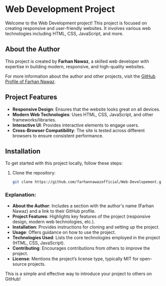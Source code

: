 # Web Development Project

Welcome to the Web Development project! This project is focused on creating responsive and user-friendly websites. It involves various web technologies including HTML, CSS, JavaScript, and more.

## About the Author

This project is created by **Farhan Nawaz**, a skilled web developer with expertise in building modern, responsive, and high-quality websites.

For more information about the author and other projects, visit the [GitHub Profile of Farhan Nawaz](https://github.com/farhannawazofficial).

## Project Features

- **Responsive Design**: Ensures that the website looks great on all devices.
- **Modern Web Technologies**: Uses HTML, CSS, JavaScript, and other frameworks/libraries.
- **Interactive UI**: Provides interactive elements to engage users.
- **Cross-Browser Compatibility**: The site is tested across different browsers to ensure consistent performance.

## Installation

To get started with this project locally, follow these steps:

1. Clone the repository:
   ```bash
   git clone https://github.com/farhannawazofficial/Web-Developement.git


### Explanation:
- **About the Author**: Includes a section with the author's name (Farhan Nawaz) and a link to their GitHub profile.
- **Project Features**: Highlights key features of the project (responsive design, modern web technologies, etc.).
- **Installation**: Provides instructions for cloning and setting up the project.
- **Usage**: Offers guidance on how to use the project.
- **Technologies Used**: Lists the core technologies employed in the project (HTML, CSS, JavaScript).
- **Contributing**: Encourages contributions from others to improve the project.
- **License**: Mentions the project’s license type, typically MIT for open-source projects. 

This is a simple and effective way to introduce your project to others on GitHub!
